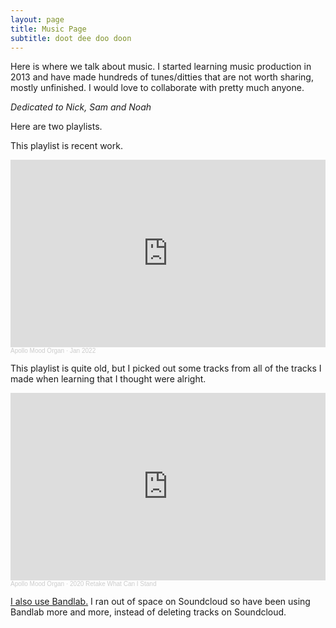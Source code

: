```yaml
---
layout: page
title: Music Page
subtitle: doot dee doo doon 
---
```


Here is where we talk about music. I started learning music production in 2013 and have made hundreds of tunes/ditties that are not worth sharing, mostly unfinished. I would love to collaborate with pretty much anyone. 

*Dedicated to Nick, Sam and Noah*

Here are two playlists. 

This playlist is recent work.

<iframe width="100%" height="300" scrolling="no" frameborder="no" allow="autoplay" src="https://w.soundcloud.com/player/?url=https%3A//api.soundcloud.com/playlists/1381718884&color=%23ff5500&auto_play=false&hide_related=false&show_comments=true&show_user=true&show_reposts=false&show_teaser=true&visual=true"></iframe><div style="font-size: 10px; color: #cccccc;line-break: anywhere;word-break: normal;overflow: hidden;white-space: nowrap;text-overflow: ellipsis; font-family: Interstate,Lucida Grande,Lucida Sans Unicode,Lucida Sans,Garuda,Verdana,Tahoma,sans-serif;font-weight: 100;"><a href="https://soundcloud.com/peter-chapman" title="Apollo Mood Organ" target="_blank" style="color: #cccccc; text-decoration: none;">Apollo Mood Organ</a> · <a href="https://soundcloud.com/peter-chapman/sets/jan-2022" title="Jan 2022" target="_blank" style="color: #cccccc; text-decoration: none;">Jan 2022</a></div>

This playlist is quite old, but I picked out some tracks from all of the tracks I made when learning that I thought were alright.

<iframe width="100%" height="300" scrolling="no" frameborder="no" allow="autoplay" src="https://w.soundcloud.com/player/?url=https%3A//api.soundcloud.com/playlists/1162029736&color=%23ff5500&auto_play=false&hide_related=false&show_comments=true&show_user=true&show_reposts=false&show_teaser=true&visual=true"></iframe><div style="font-size: 10px; color: #cccccc;line-break: anywhere;word-break: normal;overflow: hidden;white-space: nowrap;text-overflow: ellipsis; font-family: Interstate,Lucida Grande,Lucida Sans Unicode,Lucida Sans,Garuda,Verdana,Tahoma,sans-serif;font-weight: 100;"><a href="https://soundcloud.com/peter-chapman" title="Apollo Mood Organ" target="_blank" style="color: #cccccc; text-decoration: none;">Apollo Mood Organ</a> · <a href="https://soundcloud.com/peter-chapman/sets/2020-retake-what-can-i-stand" title="2020 Retake What Can I Stand" target="_blank" style="color: #cccccc; text-decoration: none;">2020 Retake What Can I Stand</a></div>

[I also use Bandlab.](https://www.bandlab.com/petermacchapman)
I ran out of space on Soundcloud so have been using Bandlab more and more, instead of deleting tracks on Soundcloud.